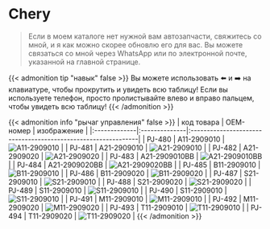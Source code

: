# Chery

>Если в моем каталоге нет нужной вам автозапчасти, свяжитесь со мной, и я как можно скорее обновлю его для вас. Вы можете связаться со мной через WhatsApp или по электронной почте, указанной на главной странице.

{{< admonition tip "навык" false >}}
Вы можете использовать ⬅️ и ➡️ на клавиатуре, чтобы прокрутить и увидеть всю таблицу! Если вы используете телефон, просто пролистывайте влево и вправо пальцем, чтобы увидеть всю таблицу!
{{< /admonition >}}

{{< admonition info "рычаг управления" false >}}
| код товара   | OEM-номер     | изображение                                                   |
|:-------------|:--------------|:--------------------------------------------------------------|
| PJ-480       | A11-2909010   | ![A11-2909010](/images/auto-parts/Chery/A11-2909010.webp)     |
| PJ-481       | A21-2909010   | ![A21-2909010](/images/auto-parts/Chery/A21-2909010.webp)     |
| PJ-482       | A21-2909020   | ![A21-2909020](/images/auto-parts/Chery/A21-2909020.webp)     |
| PJ-483       | A21-2909010BB | ![A21-2909010BB](/images/auto-parts/Chery/A21-2909010BB.webp) |
| PJ-484       | A21-2909020BB | ![A21-2909020BB](/images/auto-parts/Chery/A21-2909020BB.webp) |
| PJ-485       | B11-2909010   | ![B11-2909010](/images/auto-parts/Chery/B11-2909010.webp)     |
| PJ-486       | B11-2909020   | ![B11-2909020](/images/auto-parts/Chery/B11-2909020.webp)     |
| PJ-487       | S21-2909010   | ![S21-2909010](/images/auto-parts/Chery/S21-2909010.webp)     |
| PJ-488       | S21-2909020   | ![S21-2909020](/images/auto-parts/Chery/S21-2909020.webp)     |
| PJ-489       | S11-2909010   | ![S11-2909010](/images/auto-parts/Chery/S11-2909010.webp)     |
| PJ-490       | S11-2909010   | ![S11-2909010](/images/auto-parts/Chery/S11-2909010.webp)     |
| PJ-491       | M11-2909010   | ![M11-2909010](/images/auto-parts/Chery/M11-2909010.webp)     |
| PJ-492       | M11-2909020   | ![M11-2909020](/images/auto-parts/Chery/M11-2909020.webp)     |
| PJ-493       | T11-2909010   | ![T11-2909010](/images/auto-parts/Chery/T11-2909010.webp)     |
| PJ-494       | T11-2909020   | ![T11-2909020](/images/auto-parts/Chery/T11-2909020.webp)     |
{{< /admonition >}}
